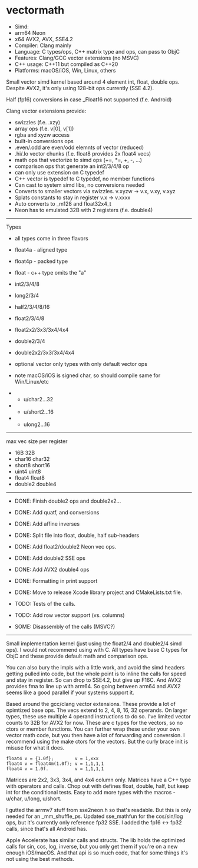vectormath
==========

* Simd: 
*   arm64 Neon
*   x64 AVX2, AVX, SSE4.2
* Compiler: Clang mainly 
* Language: C types/ops, C++ matrix type and ops, can pass to ObjC
* Features: Clang/GCC vector extensions (no MSVC)
* C++ usage: C++11 but compiled as C++20
* Platforms: macOS/iOS, Win, Linux, others

Small vector simd kernel based around 4 element int, float, double ops.
  Despite AVX2, it's only using 128-bit ops currently (SSE 4.2).
  
Half (fp16) conversions in case _Float16 not supported (f.e. Android)

Clang vector extensions provide:
* swizzles (f.e. .xzy)
* array ops (f.e. v[0], v[1])
* rgba and xyzw access
* built-in conversions ops
* .even/.odd are even/odd elemnts of vector (reduced)
* .hi/.lo vector chunks (f.e. float8 provides 2x float4 vecs)
* math ops that vectorize to simd ops (+=, *=, +, -, ...)
* comparison ops that generate an int2/3/4/8 op
* can only use extension on C typedef
* C++ vector is typedef to C typedef, no member functions
* Can cast to system simd libs, no conversions needed
* Converts to smaller vectors via swizzles. v.xyzw -> v.x, v.xy, v.xyz
* Splats constants to stay in register v.x -> v.xxxx
* Auto converts to _m128 and float32x4_t
* Neon has to emulated 32B with 2 registers (f.e. double4)


---

Types

* all types come in three flavors
* float4a - aligned type
* float4p - packed type
* float   - c++ type omits the "a"

* int2/3/4/8
* long2/3/4

* half2/3/4/8/16
* float2/3/4/8
* float2x2/3x3/3x4/4x4
* double2/3/4
* double2x2/3x3/3x4/4x4

* optional vector only types with only default vector ops
*  note macOS/iOS is signed char, so should compile same for Win/Linux/etc
* - u/char2...32
* - u/short2...16
* - ulong2...16

---

max vec size per register
* 16B      32B
* char16   char32
* short8   short16
* uint4    uint8
* float4   float8
* double2  double4

---

* DONE: Finish double2 ops and double2x2...
* DONE: Add quatf, and conversions
* DONE: Add affine inverses
* DONE: Split file into float, double, half sub-headers
* DONE: Add float2/double2 Neon vec ops.
* DONE: Add double2 SSE ops
* DONE: Add AVX2 double4 ops
* DONE: Formatting in print support
* DONE: Move to release Xcode library project and CMakeLists.txt file. 

* TODO: Tests of the calls.
* TODO: Add row vector support (vs. columns)
* SOME: Disassembly of the calls (MSVC?)

---

Small implementation kernel (just using the float2/4 and double2/4 simd ops).  I would not recommend using with C.  All types have base C types for ObjC and these provide default math and comparison ops.

You can also bury the impls with a little work, and avoid the simd headers getting pulled into code, but the whole point is to inline the calls for speed and stay in register.  So can drop to SSE4.2, but give up F16C.  And AVX2 provides fma to line up with arm64.  So going between arm64 and AVX2 seems like a good parallel if your systems support it.

Based around the gcc/clang vector extensions.  These provide a lot of opimtized base ops.  The vecs extend to 2, 4, 8, 16, 32 operands.   On larger types, these use multiple 4 operand instructions to do so.   I've limited vector counts to 32B for AVX2 for now.   These are c types for the vectors, so no ctors or member functions.  You can further wrap these under your own vector math code, but you then have a lot of forwarding and conversion.  I recommend using the make ctors for the vectors.   But the curly brace init is misuse for what it does.

```
float4 v = {1.0f};        v = 1,xxx
float4 v = float4m(1.0f); v = 1,1,1,1
float4 v = 1.0f.          v = 1,1,1,1
```

Matrices are 2x2, 3x3, 3x4, and 4x4 column only.  Matrices have a C++ type with operators and calls.  Chop out with defines float, double, half, but keep int for the conditional tests.   Easy to add more types with the macros - u/char, u/long, u/short. 

I gutted the arrmv7 stuff from sse2neon.h so that's readable.  But this is only needed for an _mm_shuffle_ps.  Updated sse_mathfun for the cos/sin/log ops, but it's currently only reference fp32 SSE.  I added the fp16 <-> fp32 calls, since that's all Android has.  

Apple Accelerate has similar calls and structs.  The lib holds the optimized calls for sin, cos, log, inverse, but you only get them if you're on a new enough iOS/macOS.   And that api is so much code, that for some things it's not using the best methods.  

